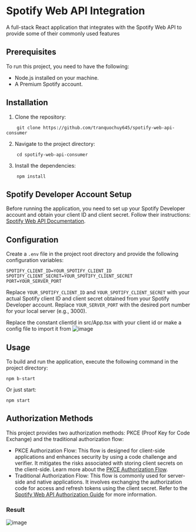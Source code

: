 Spotify Web API Integration
===========================

A full-stack React application that integrates with the Spotify Web API
to provide some of their commonly used features

Prerequisites
-------------

To run this project, you need to have the following:

-   Node.js installed on your machine.
-   A Premium Spotify account.

Installation
------------

1.  Clone the repository:

```
    git clone https://github.com/tranquochuy645/spotify-web-api-consumer
```

2.  Navigate to the project directory:


```
    cd spotify-web-api-consumer
```
3.  Install the dependencies:



```
    npm install
```

Spotify Developer Account Setup
-------------------------------

Before running the application, you need to set up your Spotify
Developer account and obtain your client ID and client secret. Follow
their instructions: [Spotify Web API
Documentation](https://developer.spotify.com/documentation/web-api).

Configuration
-------------

Create a `.env` file in the project root directory and provide the
following configuration variables:

    SPOTIFY_CLIENT_ID=YOUR_SPOTIFY_CLIENT_ID
    SPOTIFY_CLIENT_SECRET=YOUR_SPOTIFY_CLIENT_SECRET
    PORT=YOUR_SERVER_PORT

Replace `YOUR_SPOTIFY_CLIENT_ID` and `YOUR_SPOTIFY_CLIENT_SECRET` with
your actual Spotify client ID and client secret obtained from your
Spotify Developer account. Replace `YOUR_SERVER_PORT` with the desired
port number for your local server (e.g., 3000).  

Replace the constant clientId in src/App.tsx with your client id or make a config file to import it from
![image](https://github.com/tranquochuy645/spotify-web-api-consumer/assets/119860259/62705616-9f77-4fd3-87bd-5b8df1576f6e)


Usage
-----

To build and run the application, execute the following command in the project
directory:

    npm b-start

Or just start:
    
    npm start
    

Authorization Methods
---------------------

This project provides two authorization methods: PKCE (Proof Key for
Code Exchange) and the traditional authorization flow:

-   PKCE Authorization Flow: This flow is designed for client-side
    applications and enhances security by using a code challenge and
    verifier. It mitigates the risks associated with storing client
    secrets on the client-side. Learn more about the [PKCE Authorization
    Flow](https://tools.ietf.org/html/rfc7636).
-   Traditional Authorization Flow: This flow is commonly used for
    server-side and native applications. It involves exchanging the
    authorization code for access and refresh tokens using the client
    secret. Refer to the [Spotify Web API Authorization
    Guide](https://developer.spotify.com/documentation/general/guides/authorization-guide/#authorization-code-flow)
    for more information.

### Result
![image](https://github.com/tranquochuy645/spotify-web-api-consumer/assets/119860259/22f9fec6-9fa4-44f4-b485-751fff9cd813)
